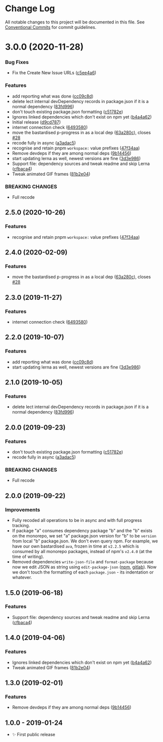 # Change Log

All notable changes to this project will be documented in this file.
See [Conventional Commits](https://conventionalcommits.org) for commit guidelines.

# 3.0.0 (2020-11-28)


### Bug Fixes

* Fix the Create New Issue URLs ([c5ee4a6](https://git.sr.ht/~royston/codsen/commits/c5ee4a61e9436099b0e20d20bca043c1b2c93f55))


### Features

* add reporting what was done ([cc09c8d](https://git.sr.ht/~royston/codsen/commits/cc09c8d9734dec7cc33721bd6ef70d07540183cb))
* delete lect internal devDependency records in package.json if it is a normal dependency ([83fd996](https://git.sr.ht/~royston/codsen/commits/83fd9962a85785bce3eae1afa15db1bdf795d4cd))
* don't touch existing package.json formatting ([c51782e](https://git.sr.ht/~royston/codsen/commits/c51782ebbff64b958a0aee018d2c6617e2abb935))
* Ignores linked dependencies which don't exist on npm yet ([b4a4a62](https://git.sr.ht/~royston/codsen/commits/b4a4a62e01868083843268118ed8592e76cb0cdb))
* Initial release ([d9cd787](https://git.sr.ht/~royston/codsen/commits/d9cd7870e61462524964b9d37b7c254e20544533))
* internet connection check ([6493580](https://git.sr.ht/~royston/codsen/commits/649358058a931a4a96baef768f4e45c5da093b63))
* move the bastardised p-progress in as a local dep ([63a280c](https://git.sr.ht/~royston/codsen/commits/63a280ce2a1143c805b206c6ee1b894f98a168b0)), closes [#28](https://git.sr.ht/~royston/codsen/issues/28)
* recode fully in async ([a3adac5](https://git.sr.ht/~royston/codsen/commits/a3adac518883487f26564c8f08af65227889cc39))
* recognise and retain pnpm `workspace:` value prefixes ([47f34aa](https://git.sr.ht/~royston/codsen/commits/47f34aae7602e59fad8bf83043c309ec29eb2f4a))
* Remove devdeps if they are among normal deps ([9b14456](https://git.sr.ht/~royston/codsen/commits/9b144566126fd7b05a2de0201e8506758d592e9a))
* start updating lerna as well, newest versions are fine ([3d3e986](https://git.sr.ht/~royston/codsen/commits/3d3e986ef48125c97726fc9558f3fa2857cb324b))
* Support file: dependency sources and tweak readme and skip Lerna ([cfbaca4](https://git.sr.ht/~royston/codsen/commits/cfbaca46921327e2ef605e8f6c2d8732719e2333))
* Tweak animated GIF frames ([81b2e04](https://git.sr.ht/~royston/codsen/commits/81b2e04a56ab147008c5b0cb667f56f2c30e7d5f))


### BREAKING CHANGES

* Full recode





## 2.5.0 (2020-10-26)

### Features

- recognise and retain pnpm `workspace:` value prefixes ([47f34aa](https://gitlab.com/codsen/codsen/commit/47f34aae7602e59fad8bf83043c309ec29eb2f4a))

## 2.4.0 (2020-02-09)

### Features

- move the bastardised p-progress in as a local dep ([63a280c](https://gitlab.com/codsen/codsen/commit/63a280ce2a1143c805b206c6ee1b894f98a168b0)), closes [#28](https://gitlab.com/codsen/codsen/issues/28)

## 2.3.0 (2019-11-27)

### Features

- internet connection check ([6493580](https://gitlab.com/codsen/codsen/commit/649358058a931a4a96baef768f4e45c5da093b63))

## 2.2.0 (2019-10-07)

### Features

- add reporting what was done ([cc09c8d](https://gitlab.com/codsen/codsen/commit/cc09c8d))
- start updating lerna as well, newest versions are fine ([3d3e986](https://gitlab.com/codsen/codsen/commit/3d3e986))

## 2.1.0 (2019-10-05)

### Features

- delete lect internal devDependency records in package.json if it is a normal dependency ([83fd996](https://gitlab.com/codsen/codsen/commit/83fd996))

## 2.0.0 (2019-09-23)

### Features

- don't touch existing package.json formatting ([c51782e](https://gitlab.com/codsen/codsen/commit/c51782e))
- recode fully in async ([a3adac5](https://gitlab.com/codsen/codsen/commit/a3adac5))

### BREAKING CHANGES

- Full recode

## 2.0.0 (2019-09-22)

### Improvements

- Fully recoded all operations to be in async and with full progress tracking.
- If package "a" consumes dependency package "b" and the "b" exists on the monorepo, we set "a" package.json version for "b" to be `version` from local "b" package.json. We don't even query npm. For example, we have our own bastardised `ava`, frozen in time at `v2.2.5` which is consumed by all monorepo packages, instead of npm's `v2.4.0` (at the time of writing).
- Removed dependencies `write-json-file` and `format-package` because now we edit JSON as string using `edit-package-json` ([npm](https://www.npmjs.com/package/edit-package-json), [gitlab](https://gitlab.com/codsen/codsen/tree/master/packages/edit-package-json/)). Now we don't touch the formatting of each `package.json` - its indentation or whatever.

## 1.5.0 (2019-06-18)

### Features

- Support file: dependency sources and tweak readme and skip Lerna ([cfbaca4](https://gitlab.com/codsen/codsen/commit/cfbaca4))

## 1.4.0 (2019-04-06)

### Features

- Ignores linked dependencies which don't exist on npm yet ([b4a4a62](https://gitlab.com/codsen/codsen/commit/b4a4a62))
- Tweak animated GIF frames ([81b2e04](https://gitlab.com/codsen/codsen/commit/81b2e04))

## 1.3.0 (2019-02-01)

### Features

- Remove devdeps if they are among normal deps ([9b14456](https://gitlab.com/codsen/codsen/commit/9b14456))

## 1.0.0 - 2019-01-24

- ✨ First public release
